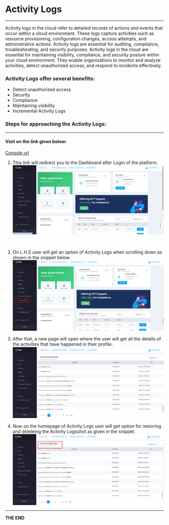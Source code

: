 
# Activity Logs
--- 
Activity logs in the cloud refer to detailed records of actions and events that occur within a cloud environment. These logs capture activities such as resource provisioning, configuration changes, access attempts, and administrative actions. Activity logs are essential for auditing, compliance, troubleshooting, and security purposes. 
Activity logs in the cloud are essential for maintaining visibility, compliance, and security posture within your cloud environment. They enable organizations to monitor and analyze activities, detect unauthorized access, and respond to incidents effectively.

### Activity Logs offer several benefits:
- Detect unauthorized access
- Security 
- Compliance
- Maintaining visibility
- Incremental Activity Logs

### Steps for approaching the Activity Logs:
---
#### Visit on the link given below:
>
[Console url](https://console.utho.com/)
1. This link will redirect you to the Dashboard after Login of the platform.  
![Dashboard](./Screenshots/Dashboard.png)
<br />

2. On L.H.S user will get an option of Activity Logs when scrolling down as shown in the snippet below.
![Activity Logs_Process](./Screenshots/Activitylogs_Process.png)

3. After that, a new page will open where the user will get all the details of the activities that have happened in their profile.
![Activity Logs_Process_01](./Screenshots/Activitylogs_Process_01.png)

4. Now on the homepage of Activity Logs user will get option for restoring and deleteing the Activity Logsshot as given in the snippet.
![Activity Logs_Process_02](./Screenshots/Activitylogs_Process_02.png)
---
**THE END**

